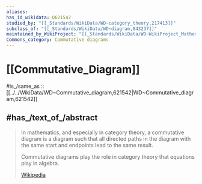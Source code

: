 ```yaml
---
aliases: 
has_id_wikidata: Q621542
studied_by: "[[_Standards/WikiData/WD~category_theory,217413]]"
subclass_of: "[[_Standards/WikiData/WD~diagram,843237]]"
maintained_by_WikiProject: "[[_Standards/WikiData/WD~WikiProject_Mathematics,8487137]]"
Commons_category: Commutative diagrams
---
```


# [[Commutative_Diagram]] 

#is_/same_as :: [[../../WikiData/WD~Commutative_diagram,621542|WD~Commutative_diagram,621542]] 

## #has_/text_of_/abstract 

> In mathematics, and especially in category theory, a commutative diagram is a diagram 
> such that all directed paths in the diagram with the same start and endpoints 
> lead to the same result. 
> 
> Commutative diagrams play the role in category theory that equations play in algebra.
>
> [Wikipedia](https://en.wikipedia.org/wiki/Commutative%20diagram) 

